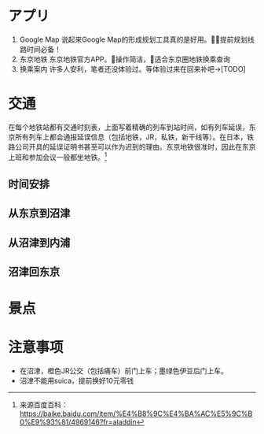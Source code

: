 # アプリ

1. Google Map
    说起来Google Map的形成规划工具真的是好用。提前规划线路时间必备！
2. 东京地铁
    东京地铁官方APP。操作简洁，适合东京圈地铁换乘查询
3. 换乘案内
    许多人安利，笔者还没体验过。等体验过来在回来补吧->[TODO]

# 交通
在每个地铁站都有交通时刻表，上面写着精确的列车到站时间，如有列车延误，东京所有列车上都会通报延误信息（包括地铁，JR，私铁，新干线等）。在日本，铁路公司开具的延误证明书甚至可以作为迟到的理由。东京地铁很准时，因此在东京上班和参加会议一般都坐地铁。[^准时的东京地铁]
## 时间安排

## 从东京到沼津
## 从沼津到内浦
## 沼津回东京

# 景点

# 注意事项
* 在沼津，橙色JR公交（包括痛车）前门上车；墨绿色伊豆后门上车。
* 沼津不能用suica，提前换好10元零钱


[^准时的东京地铁]: 来源百度百科：https://baike.baidu.com/item/%E4%B8%9C%E4%BA%AC%E5%9C%B0%E9%93%81/4969146?fr=aladdin